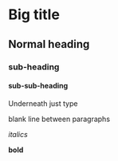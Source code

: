 # Big title
## Normal heading
### sub-heading
#### sub-sub-heading

Underneath just type

blank line between paragraphs

*italics*

**bold**

